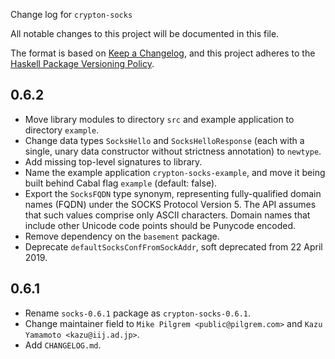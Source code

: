 Change log for `crypton-socks`

All notable changes to this project will be documented in this file.

The format is based on [Keep a Changelog](https://keepachangelog.com/en/1.0.0/),
and this project adheres to the
[Haskell Package Versioning Policy](https://pvp.haskell.org/).

## 0.6.2

* Move library modules to directory `src` and example application to directory
  `example`.
* Change data types `SocksHello` and `SocksHelloResponse` (each with a single,
  unary data constructor without strictness annotation) to `newtype`.
* Add missing top-level signatures to library.
* Name the example application `crypton-socks-example`, and move it being built
  behind Cabal flag `example` (default: false).
* Export the `SocksFQDN` type synonym, representing fully-qualified domain names
  (FQDN) under the SOCKS Protocol Version 5. The API assumes that such values
  comprise only ASCII characters. Domain names that include other Unicode code
  points should be Punycode encoded.
* Remove dependency on the `basement` package.
* Deprecate `defaultSocksConfFromSockAddr`, soft deprecated from 22 April 2019.

## 0.6.1

* Rename `socks-0.6.1` package as `crypton-socks-0.6.1`.
* Change maintainer field to `Mike Pilgrem <public@pilgrem.com>` and
  `Kazu Yamamoto <kazu@iij.ad.jp>`.
* Add `CHANGELOG.md`.
